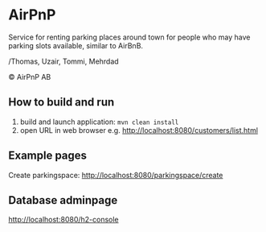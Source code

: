 # AirPnP

Service for renting parking places around town for people who may have parking slots available, similar to AirBnB.

/Thomas, Uzair, Tommi, Mehrdad

© AirPnP AB

## How to build and run

1. build and launch application: `mvn clean install`
2. open URL in web browser e.g. [http://localhost:8080/customers/list.html](http://localhost:8080/customers/list.html)

## Example pages
Create parkingspace: [http://localhost:8080/parkingspace/create](http://localhost:8080/parkingspace/create)

## Database adminpage
[http://localhost:8080/h2-console](http://localhost:8080/h2-console)